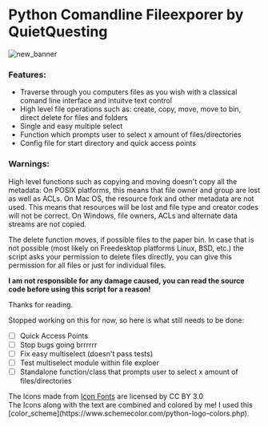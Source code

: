 # Python Comandline Fileexporer by QuietQuesting

![new_banner](https://user-images.githubusercontent.com/73032440/107846245-75b89680-6de2-11eb-8bcd-84bd30e672a0.png)
### Features:
- Traverse through you computers files as you wish with a classical comand line interface and intuitve text control
- High level file operations such as: create, copy, move, move to bin, direct delete for files and folders
- Single and easy multiple select
- Function which prompts user to select x amount of files/directories 
- Config file for start directory and quick access points

	
### Warnings:
High level functions such as copying and moving doesn't copy all the metadata: On POSIX platforms, this means that file owner and group are lost as well as ACLs. On Mac OS, the resource fork and other metadata are not used. This means that resources will be lost and file type and creator codes will not be correct. On Windows, file owners, ACLs and alternate data streams are not copied.

The delete function moves, if possible files to the paper bin. In case that is not possible (most likely on Freedesktop platforms Linux, BSD, etc.) the script asks your permission to delete files directly, you can give this permission for all files or just for individual files.

**I am not responsible for any damage caused, you can read the source code before using this script for a reason!** 

Thanks for reading.

Stopped working on this for now, so here is what still needs to be done:
- [ ] Quick Access Points
- [ ] Stop bugs going brrrrrr
- [ ] Fix easy multiselect (doesn't pass tests)
- [ ] Test multiselect module within file exploer
- [ ] Standalone function/class that prompts user to select x amount of files/directories 

<div>The Icons made from <a href="http://www.onlinewebfonts.com/icon">Icon Fonts</a> are licensed by CC BY 3.0</div>
The Icons along with the text are combined and colored by me!
I used this [color_scheme](https://www.schemecolor.com/python-logo-colors.php).

